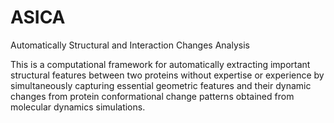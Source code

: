 # ASICA
Automatically Structural and Interaction Changes Analysis

This is a computational framework for automatically extracting important structural features between two proteins without expertise or experience by simultaneously capturing essential geometric features and their dynamic changes from protein conformational change patterns obtained from molecular dynamics simulations. 
